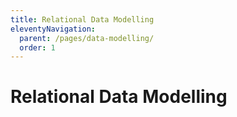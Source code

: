 ```yaml
---
title: Relational Data Modelling
eleventyNavigation:
  parent: /pages/data-modelling/
  order: 1
---
```


# Relational Data Modelling
